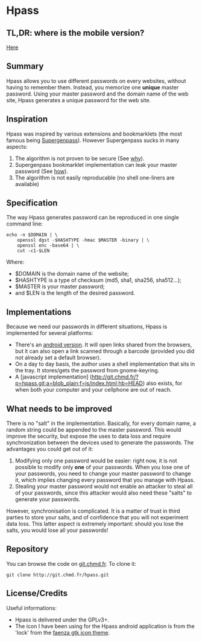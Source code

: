 Hpass
=====

TL,DR: where is the mobile version?
-----------------------------------

[Here](http://git.chmd.fr/?p=hpass.git;a=blob_plain;f=js/index.html;hb=HEAD)

Summary
-------

Hpass allows you to use different passwords on every websites, without
having to remember them. Instead, you memorize one **unique** master
password. Using your master password and the domain name of the web site,
Hpass generates a unique password for the web site.

Inspiration
-----------

Hpass was inspired by various extensions and bookmarklets (the most famous
being [Supergenpass](http://supergenpass.com)). However Supergenpass sucks
in many aspects:

  1. The algorithm is not proven to be secure (See
     [why](http://stackoverflow.com/a/3484954/628786)).
  2. Supergenpass bookmarklet implementation can leak your
     master password (See
     [how](http://akibjorklund.com/2009/supergenpass-is-not-that-secure)).
  3. The algorithm is not easily reproducable (no shell one-liners are
     available)

Specification
-------------

The way Hpass generates password can be reproduced in one single command
line:

    echo -n $DOMAIN | \
        openssl dgst -$HASHTYPE -hmac $MASTER -binary | \
        openssl enc -base64 | \
        cut -c1-$LEN

Where:

  * \$DOMAIN is the domain name of the website;
  * \$HASHTYPE is a type of checksum (md5, sha1, sha256, sha512...);
  * \$MASTER is your master password;
  * and \$LEN is the length of the desired password.

Implementations
---------------

Because we need our passwords in different situations, Hpass is
implemented for several platforms:

  - There's an [android
    version](https://play.google.com/store/apps/details?id=fr.chmd.hpass).
    It will open links shared from the browsers, but it can also open a
    link scanned through a barcode (provided you did not already set a
    default browser).
  - On a day to day basis, the author uses a shell implementation that
    sits in the tray. It stores/gets the password from gnome-keyring.
  - A [javascript implementation]
    (http://git.chmd.fr/?p=hpass.git;a=blob_plain;f=js/index.html;hb=HEAD)
    also exists, for when both your computer and your cellphone are out of
    reach.

What needs to be improved
-------------------------

There is no "salt" in the implementation. Basically, for every domain
name, a random string could be appended to the master password. This would
improve the security, but expose the uses to data loss and require
synchronization between the devices used to generate the passwords. The
advantages you could get out of it:

  1. Modifying only one password would be easier: right now, it is not
     possible to modify only **one** of your passwords. When you lose
     one of your passwords, you need to change your master password to
     change it, which implies changing every password that you manage
     with Hpass.
  2. Stealing your master password would not enable an attacker to steal
     all of your passwords, since this attacker would also need these
     "salts" to generate your passwords.

However, synchronisation is complicated. It is a matter of trust in third
parties to store your salts, and of confidence that you will not
experiment data loss. This latter aspect is extremely important: should
you lose the salts, you would lose all your passwords!

Repository
----------
You can browse the code on
[git.chmd.fr](http://git.chmd.fr/?p=hpass.git;a=summary). To clone
it:

    git clone http://git.chmd.fr/hpass.git


License/Credits
-------

Useful informations:

  * Hpass is delivered under the GPLv3+.
  * The icon I have been using for the Hpass android application is from
    the 'lock' from the [faenza gtk icon
    theme](https://code.google.com/p/faenza-icon-theme).
